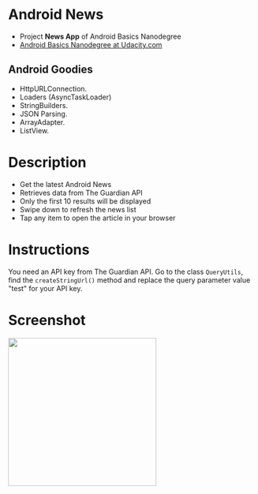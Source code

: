 # Android News

- Project **News App** of Android Basics Nanodegree
- [Android Basics Nanodegree at Udacity.com](https://www.udacity.com/course/android-basics-nanodegree-by-google--nd803)

## Android Goodies

- HttpURLConnection.
- Loaders (AsyncTaskLoader)
- StringBuilders.
- JSON Parsing.
- ArrayAdapter.
- ListView.

# Description
- Get the latest Android News
- Retrieves data from The Guardian API
- Only the first 10 results will be displayed
- Swipe down to refresh the news list
- Tap any item to open the article in your browser

# Instructions

You need an API key from The Guardian API. Go to the class `QueryUtils`, find the `createStringUrl()` method and replace the query parameter value "test" for your API key. 

# Screenshot
<img src="https://raw.githubusercontent.com/laramartin/android_newsfeed/master/device-2016-09-22-210648.png" width="300"/>
